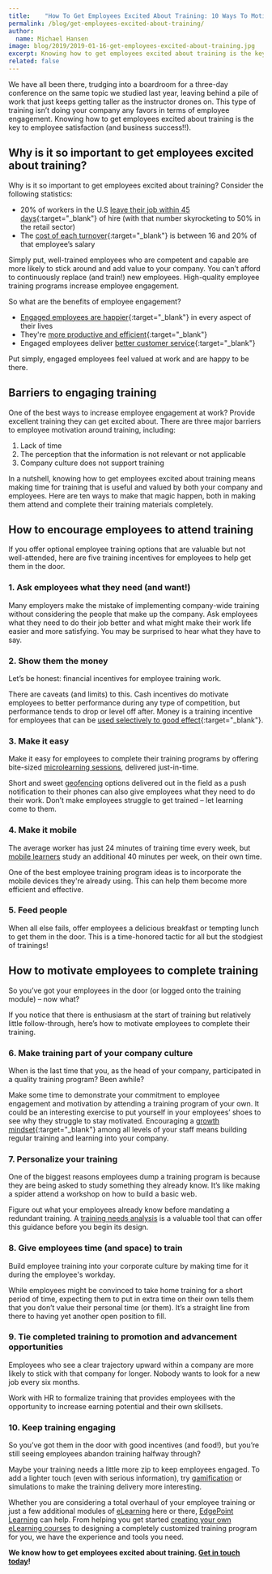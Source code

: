 ```yaml
---
title:    "How To Get Employees Excited About Training: 10 Ways To Motivate Them"
permalink: /blog/get-employees-excited-about-training/
author:
  name: Michael Hansen
image: blog/2019/2019-01-16-get-employees-excited-about-training.jpg
excerpt: Knowing how to get employees excited about training is the key to employee satisfaction (and business success!). Here's how.
related: false
---
```


We have all been there, trudging into a boardroom for a three-day conference on the same topic we studied last year, leaving behind a pile of work that just keeps getting taller as the instructor drones on. This type of training isn’t doing your company any favors in terms of employee engagement. Knowing how to get employees excited about training is the key to employee satisfaction (and business success!!).

## Why is it so important to get employees excited about training?

Why is it so important to get employees excited about training? Consider the following statistics:

* 20% of workers in the U.S [leave their job within 45 days](https://www.bls.gov/news.release/jolts.nr0.htm){:target="_blank"} of hire (with that number skyrocketing to 50% in the retail sector)
* The [cost of each turnover](http://www.recruiteze.com/cost-hire-new-employee/){:target="_blank"} is between 16 and 20% of that employee’s salary

Simply put, well-trained employees who are competent and capable are more likely to stick around and add value to your company. You can’t afford to continuously replace (and train!) new employees. High-quality employee training programs increase employee engagement.

So what are the benefits of employee engagement?

* [Engaged employees are happier](https://www.gallup.com/workplace/236483/enhances-benefits-employee-engagement.aspx){:target="_blank"} in every aspect of their lives
* They're [more productive and efficient](https://news.gallup.com/businessjournal/190352/managing-employee-risk-requires-culture-compliance.aspx){:target="_blank"}
* Engaged employees deliver [better customer service](https://www.forbes.com/sites/christinecomaford/2017/07/08/the-surprising-link-between-customer-experience-and-employee-engagement/#2b2aab0cb512){:target="_blank"}

Put simply, engaged employees feel valued at work and are happy to be there.

## Barriers to engaging training

One of the best ways to increase employee engagement at work? Provide excellent training they can get excited about. There are three major barriers to employee motivation around training, including:

1. Lack of time
2. The perception that the information is not relevant or not applicable
3. Company culture does not support training

In a nutshell, knowing how to get employees excited about training means making time for training that is useful and valued by both your company and employees.
Here are ten ways to make that magic happen, both in making them attend and complete their training materials completely.

## How to encourage employees to attend training

If you offer optional employee training options that are valuable but not well-attended, here are five training incentives for employees to help get them in the door.

### 1. Ask employees what they need (and want!)

Many employers make the mistake of implementing company-wide training without considering the people that make up the company.
Ask employees what they need to do their job better and what might make their work life easier and more satisfying. You may be surprised to hear what they have to say.

### 2. Show them the money

Let’s be honest: financial incentives for employee training work.

There are caveats (and limits) to this. Cash incentives do motivate employees to better performance during any type of competition, but performance tends to drop or level off after. Money is a training incentive for employees that can be [used selectively to good effect](https://www.business.com/articles/gal-rimon-monetary-rewards/){:target="_blank"}.

### 3. Make it easy

Make it easy for employees to complete their training programs by offering bite-sized [microlearning sessions](/blog/types-of-microlearning/), delivered just-in-time.

Short and sweet [geofencing](/blog/geofencing/) options delivered out in the field as a push notification to their phones can also give employees what they need to do their work. Don’t make employees struggle to get trained – let learning come to them.

### 4. Make it mobile

The average worker has just 24 minutes of training time every week, but [mobile learners](/mobile-devices-for-microlearning-and-spaced-learning) study an additional 40 minutes per week, on their own time.

One of the best employee training program ideas is to incorporate the mobile devices they're already using. This can help them become more efficient and effective.

### 5. Feed people

When all else fails, offer employees a delicious breakfast or tempting lunch to get them in the door. This is a time-honored tactic for all but the stodgiest of trainings!

## How to motivate employees to complete training

So you’ve got your employees in the door (or logged onto the training module) – now what?

If you notice that there is enthusiasm at the start of training but relatively little follow-through, here’s how to motivate employees to complete their training.

### 6. Make training part of your company culture

When is the last time that you, as the head of your company, participated in a quality training program? Been awhile?

Make some time to demonstrate your commitment to employee engagement and motivation by attending a training program of your own. It could be an interesting exercise to put yourself in your employees’ shoes to see why they struggle to stay motivated. Encouraging a [growth mindset](https://www.bigthinkedge.com/blog/how-a-growth-mindset-leads-to-innovation-engagement){:target="_blank"} among all levels of your staff means building regular training and learning into your company.

### 7. Personalize your training

One of the biggest reasons employees dump a training program is because they are being asked to study something they already know. It’s like making a spider attend a workshop on how to build a basic web.

Figure out what your employees already know before mandating a redundant training. A [training needs analysis](/blog/training-needs-analysis/) is a valuable tool that can offer this guidance before you begin its design.

### 8. Give employees time (and space) to train

Build employee training into your corporate culture by making time for it during the employee's workday.

While employees might be convinced to take home training for a short period of time, expecting them to put in extra time on their own tells them that you don’t value their personal time (or them). It’s a straight line from there to having yet another open position to fill.

### 9. Tie completed training to promotion and advancement opportunities

Employees who see a clear trajectory upward within a company are more likely to stick with that company for longer. Nobody wants to look for a new job every six months.

Work with HR to formalize training that provides employees with the opportunity to increase earning potential and their own skillsets.

### 10. Keep training engaging

So you’ve got them in the door with good incentives (and food!), but you’re still seeing employees abandon training halfway through?

Maybe your training needs a little more zip to keep employees engaged. To add a lighter touch (even with serious information), try [gamification](/blog/gamification-in-elearning/) or simulations to make the training delivery more interesting.

Whether you are considering a total overhaul of your employee training or just a few additional modules of [eLearning](/blog/advantages-of-elearning/) here or there, [EdgePoint Learning](https://www.edgepointlearning.com/) can help. From helping you get started [creating your own eLearning courses](/blog/how-to-create-your-custom-elearning-course-with-25-free-tools/) to designing a completely customized training program for you, we have the experience and tools you need.

<strong>We know how to get employees excited about training. [Get in touch today](/contact/)!</strong>
